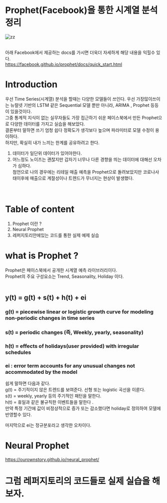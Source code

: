 #  Prophet(Facebook)을 통한 시계열 분석 정리

![zz](https://img1.daumcdn.net/thumb/R800x0/?scode=mtistory2&fname=https%3A%2F%2Ft1.daumcdn.net%2Fcfile%2Ftistory%2F9904793B5B1BCF471B) </br></br>

아래 Facebook에서 제공하는 docs를 가시면 더욱더 자세하게 해당 내용을 익힐수 있다. </br>
<https://facebook.github.io/prophet/docs/quick_start.html>
 
# Introduction
우선 Time Series(시계열) 분석을 할때는 다양한 모델들이 쓰인다. 우선 가장많이쓰이는 뉴럴넷 기반의 LSTM 같은 Sequential 모델 뿐만 아니라, ARIMA , Prophet 등등이 있을것이다.<br>
그중 통계적 지식이 없는 실무자들도 가장 접근하기 쉬운 페이스북에서 만든 Prophet으로 다양한 데이터를 가지고 실습을 해보았다. <br>
결론부터 말하면 쓰기 엄청 쉽다  정확도가 생각보다 높으며 파라미터로 모델 수정이 용이하다.<br>
하지만, 확실히 내가 느끼는 한계를 공유하려고 한다. <br>
1. 데이터가 일단위 데이터가 있어야한다. <br>
2. 어느정도 노이즈는 괜찮지만 갑자기 너무나 다른 경향을 띄는 데이터에 대해선 오차가 심하다.<br>
첨언으로 나의 경우에는 리테일 매출 예측을 Prophet으로 돌려보았지만 코로나사태이후에 매출으로 계절성이나 트렌드가 무너지는 현상이 발생했다. <br><br><br>

# Table of content
 
1. Prophet 이란 ?
2. Neural Prophet 
3. 레퍼지토리안에있는 코드를 통한 실제 예제 실습

# what is Prophet ?

Prophet은 페이스북에서 공개한 시계열 예측 라이브러리이다.<br>
Prophet의 주요 구성요소는 Trend, Seasonality, Holiday 이다.<br>
<br>
## y(t) = g(t) + s(t) + h(t) + ei 
### g(t) = piecewise linear or logistic growth curve for modeling non-periodic changes in time series 
### s(t) = periodic changes (즉, Weekly, yearly, seasonality)
### h(t) = effects of holidays(user provided) with irregular schedules
### ei : error term accounts for any unusual changes not accommodated by the model 

쉽게 말하면 다음과 같다.<br>
g(t) = 주기적이지 않은 트렌드를 보여준다. 선형 또는 logistic 곡선을 이룬다. <br>
s(t) = weekly, yearly 등의 주기적인 패턴을 말한다. <br>
h(t) = 휴일과 같은 불규칙한 이벤트들을 말한다 .<br>
만약 특정 기간에 값이 비정상적으로 증가 또는 감소했다면 holiday로 정의하여 모델에 반영할수 있다.<br>

마지막으로 ei는 정규분포라고 생각한 오차이다. <br>

# Neural Prophet 

<https://ourownstory.github.io/neural_prophet/>

# 그럼 레퍼지토리의 코드들로 실제 실습을 해보자.


